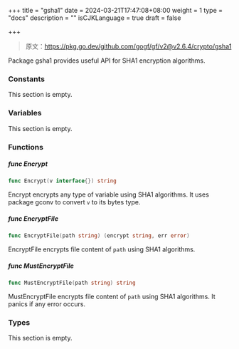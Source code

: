 +++
title = "gsha1"
date = 2024-03-21T17:47:08+08:00
weight = 1
type = "docs"
description = ""
isCJKLanguage = true
draft = false

+++

> 原文：https://pkg.go.dev/github.com/gogf/gf/v2@v2.6.4/crypto/gsha1

Package gsha1 provides useful API for SHA1 encryption algorithms.

### Constants 

This section is empty.

### Variables 

This section is empty.

### Functions 

##### func Encrypt 

``` go
func Encrypt(v interface{}) string
```

Encrypt encrypts any type of variable using SHA1 algorithms. It uses package gconv to convert `v` to its bytes type.

##### func EncryptFile 

``` go
func EncryptFile(path string) (encrypt string, err error)
```

EncryptFile encrypts file content of `path` using SHA1 algorithms.

##### func MustEncryptFile 

``` go
func MustEncryptFile(path string) string
```

MustEncryptFile encrypts file content of `path` using SHA1 algorithms. It panics if any error occurs.

### Types 

This section is empty.